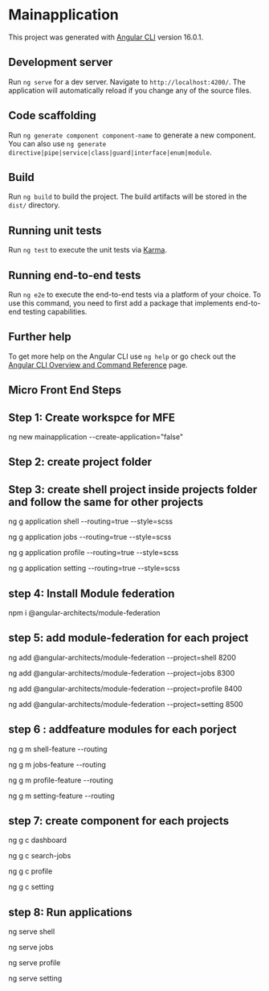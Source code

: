 # Mainapplication

This project was generated with [Angular CLI](https://github.com/angular/angular-cli) version 16.0.1.

## Development server

Run `ng serve` for a dev server. Navigate to `http://localhost:4200/`. The application will automatically reload if you change any of the source files.

## Code scaffolding

Run `ng generate component component-name` to generate a new component. You can also use `ng generate directive|pipe|service|class|guard|interface|enum|module`.

## Build

Run `ng build` to build the project. The build artifacts will be stored in the `dist/` directory.

## Running unit tests

Run `ng test` to execute the unit tests via [Karma](https://karma-runner.github.io).

## Running end-to-end tests

Run `ng e2e` to execute the end-to-end tests via a platform of your choice. To use this command, you need to first add a package that implements end-to-end testing capabilities.

## Further help

To get more help on the Angular CLI use `ng help` or go check out the [Angular CLI Overview and Command Reference](https://angular.io/cli) page.



## Micro Front End Steps


## Step 1: Create workspce for MFE

ng new mainapplication --create-application="false"

## Step 2: create project folder


## Step 3: create  shell project inside projects folder and follow the same for other projects 

ng g application shell --routing=true --style=scss

ng g application jobs --routing=true --style=scss

ng g application profile --routing=true --style=scss

ng g application setting --routing=true --style=scss


## step 4: Install Module federation

npm i @angular-architects/module-federation

## step 5: add module-federation for each project

ng add @angular-architects/module-federation --project=shell    8200

ng add @angular-architects/module-federation --project=jobs    8300

ng add @angular-architects/module-federation --project=profile    8400

ng add @angular-architects/module-federation --project=setting    8500


## step 6 : addfeature modules for each porject

ng g m shell-feature --routing

ng g m jobs-feature --routing

ng g m profile-feature --routing

ng g m setting-feature --routing


## step 7: create component for each projects

ng g c dashboard

ng g c search-jobs

ng g c profile

ng g c setting


## step 8:  Run applications

ng serve shell

ng serve jobs

ng serve profile

ng serve setting
